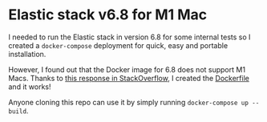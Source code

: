 # Elastic stack v6.8 for M1 Mac

I needed to run the Elastic stack in version 6.8 for some internal tests so I created a `docker-compose` deployment for quick, easy and portable installation.

However, I found out that the Docker image for 6.8 does not support M1 Macs. Thanks to [this response in StackOverflow](https://stackoverflow.com/a/70713284/17967885), I created the [Dockerfile](./elastic-stack-6.8-for-M1-Mac/elasticsearch/Dockerfile) and it works!

Anyone cloning this repo can use it by simply running `docker-compose up --build`.
